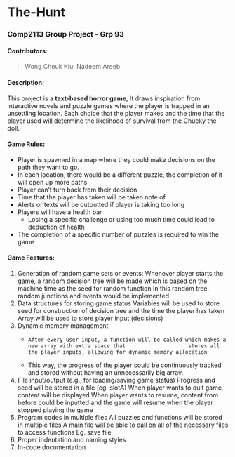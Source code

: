 # The-Hunt
### Comp2113 Group Project - Grp 93
#### Contributors:
> Wong Cheuk Kiu, Nadeem Areeb
 
#### Description:
This project is a **text-based horror game**, It draws inspiration from interactive novels and puzzle games where the player is trapped in an unsettling location. Each choice that the player makes and the time that the player used will determine the likelihood of survival from the Chucky the doll.
 
#### Game Rules:
- Player is spawned in a map where they could make decisions on the path they want to go.
- In each location, there would be a different puzzle, the completion of it will open up more paths
- Player can’t turn back from their decision 
- Time that the player has taken will be taken note of
- Alerts or texts will be outputted if player is taking too long 
- Players will have a health bar
  - Losing a specific challenge or using too much time could lead to deduction of health
- The completion of a specific number of puzzles is required to win the game
#### Game Features: 
1. Generation of random game sets or events:
Whenever player starts the game,  a random decision tree will be made which is based on the machine time as the seed for random function 
In this random tree, random junctions and events would be implemented
2. Data structures for storing game status
Variables will be used to store seed for construction of decision tree and the time the player has taken
Array will be used to store player input (decisions) 
3. Dynamic memory management
      - 	After every user input, a function will be called which makes a new array with extra space that                    stores all the player inputs, allowing for dynamic memory allocation 
      -	This way, the progress of the player could be continuously tracked and stored without having an unnecessarily big array. 
4. File input/output (e.g., for loading/saving game status)
Progress and seed will be stored in a file (eg. slotA) 
When player wants to quit game, content will be displayed
When player wants to resume, content from before could be inputted and the game will resume when the player stopped playing the game 
5. Program codes in multiple files
All puzzles and functions will be stored in multiple files
A main file will be able to call on all of the necessary files to access functions
Eg. save file 
6. Proper indentation and naming styles
7. In-code documentation

